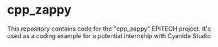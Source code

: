 # cpp_zappy
This repository contains code for the "cpp_zappy" EPITECH project. It's used as a coding example for a potential Internship with Cyanide Studio
